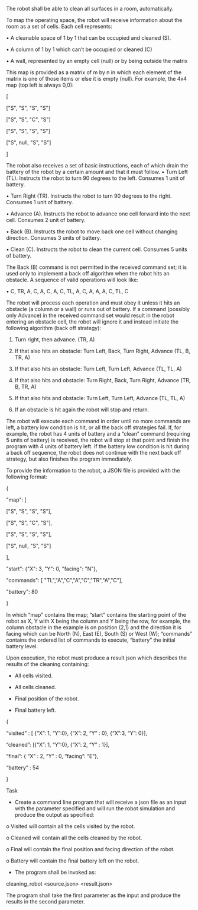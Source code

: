 The robot shall be able to clean all surfaces in a room, automatically.

To map the operating space, the robot will receive information about the room as a set of cells. Each cell represents:

• A cleanable space of 1 by 1 that can be occupied and cleaned (S).

• A column of 1 by 1 which can’t be occupied or cleaned (C)

• A wall, represented by an empty cell (null) or by being outside the matrix

This map is provided as a matrix of m by n in which each element of the matrix is one of those items or else it is empty
(null). For example, the 4x4 map (top left is always 0,0):

[

["S", "S", "S", "S"]

["S", "S", "C", "S"]

["S", "S", "S", "S"]

["S", null, "S", "S"]

]

The robot also receives a set of basic instructions, each of which drain the battery of the robot by a certain amount and
that it must follow.
• Turn Left (TL). Instructs the robot to turn 90 degrees to the left. Consumes 1 unit of battery.

• Turn Right (TR). Instructs the robot to turn 90 degrees to the right. Consumes 1 unit of battery.

• Advance (A). Instructs the robot to advance one cell forward into the next cell. Consumes 2 unit of battery.

• Back (B). Instructs the robot to move back one cell without changing direction. Consumes 3 units of battery.

• Clean (C). Instructs the robot to clean the current cell. Consumes 5 units of battery. 


The Back (B) command is not permitted in the received command set; it is used only to implement a back off algorithm
when the robot hits an obstacle. A sequence of valid operations will look like:

• C, TR, A, C, A, C, A, C, TL, A, C, A, A, A, C, TL, C

The robot will process each operation and must obey it unless it hits an obstacle (a column or a wall) or runs out of
battery. If a command (possibly only Advance) in the received command set would result in the robot entering an
obstacle cell, the robot will ignore it and instead initiate the following algorithm (back off strategy):

1. Turn right, then advance. (TR, A)

2. If that also hits an obstacle: Turn Left, Back, Turn Right, Advance (TL, B, TR, A)

3. If that also hits an obstacle: Turn Left, Turn Left, Advance (TL, TL, A)

4. If that also hits and obstacle: Turn Right, Back, Turn Right, Advance (TR, B, TR, A)

5. If that also hits and obstacle: Turn Left, Turn Left, Advance (TL, TL, A)

6. If an obstacle is hit again the robot will stop and return.


The robot will execute each command in order until no more commands are left, a battery low condition is hit, or all the
back off strategies fail. If, for example, the robot has 4 units of battery and a “clean” command (requiring 5 units of battery)
is received, the robot will stop at that point and finish the program with 4 units of battery left. If the battery low condition
is hit during a back off sequence, the robot does not continue with the next back off strategy, but also finishes the program
immediately. 

To provide the information to the robot, a JSON file is provided with the following format: 

{

 "map": [
 
 ["S", "S", "S", "S"],
 
 ["S", "S", "C", "S"],
 
 ["S", "S", "S", "S"],
 
 ["S", null, "S", "S"]
 
 ],
 
 "start": {"X": 3, "Y": 0, "facing": "N"},
 
 "commands": [ "TL","A","C","A","C","TR","A","C"],
 
 "battery": 80
 
}

In which “map” contains the map; “start” contains the starting point of the robot as X, Y with X being the column and Y
being the row, for example, the column obstacle in the example is on position (2,1) and the direction it is facing which
can be North (N), East (E), South (S) or West (W); “commands” contains the ordered list of commands to execute,
“battery” the initial battery level.

Upon execution, the robot must produce a result json which describes the results of the cleaning containing: 

- All cells visited.

- All cells cleaned.

- Final position of the robot.

- Final battery left. 

{

 “visited” : [ {“X”: 1, “Y”:0}, {“X”: 2, “Y” : 0}, {“X”:3, “Y”: 0}],
 
 “cleaned”: [{“X”: 1, “Y”:0}, {“X”: 2, “Y” : 1}],
 
 “final”: { “X” : 2, “Y” : 0, “facing”: “E”},
 
 “battery” : 54
 
} 


Task
- Create a command line program that will receive a json file as an input with the parameter specified and will run
the robot simulation and produce the output as specified: 

o Visited will contain all the cells visited by the robot. 

o Cleaned will contain all the cells cleaned by the robot.

o Final will contain the final position and facing direction of the robot.

o Battery will contain the final battery left on the robot.

- The program shall be invoked as:

cleaning_robot <source.json> <result.json>

The program shall take the first parameter as the input and produce the results in the second parameter. 
